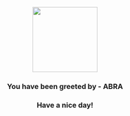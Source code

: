 <p align="center">
            <img src="https://raw.githubusercontent.com/PokeAPI/sprites/master/sprites/pokemon/63.png" width="150" height="150">
          </p>
          <h3 align="center">You have been greeted by - <b>ABRA</b></h3>
          <h3 align="center">Have a nice day!</h3>
